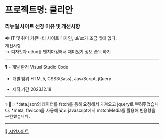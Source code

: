 # 프로젝트명: 클리안


### 리뉴얼 사이트 선정 이유 및 개선사항

🔊 IT 및 취미 커뮤니티 사이트 디자인, ui/ux가 조금 밖에 없다.  
개선사항  
-> 디자인과 ui/ux를 밴치마킹해서 재미있게 정보 습득 하기

-------------

 🎙️ - 개발 환경
      Visual Studio Code

   - 개발 범위
     HTML5, CSS3(Sass), JavaScript, jQuery
 
   - 제작 기간
   2023.12.18

-------------
✨🎺✨
*data.json의 데이터를 fetch를 통해 요청해서 가져오고 jquery로 뿌려주었습니다.
*meta, favicon을 사용해 봤고 javascript에서 matchMedia를 활용해 반응형을 구현했습니다.

-------------
📢<a href="https://repeat0105.github.io/cliening_one/"> 시연사이트 <a/>
